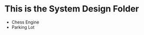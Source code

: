 <h1>This is the System Design Folder</h1>

<This folder contains the system design for>
<ul>
  <li>Chess Engine</li>
  <li>Parking Lot</li>
</ul>
